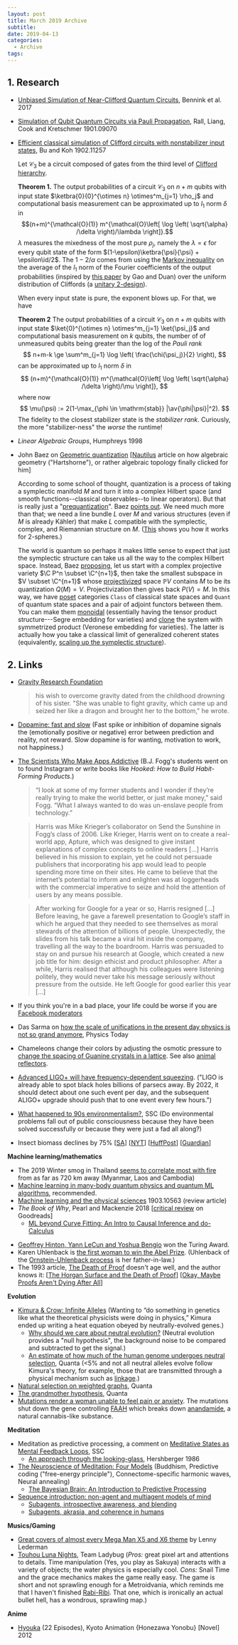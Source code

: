 ```yaml
---
layout: post
title: March 2019 Archive
subtitle:
date: 2019-04-13
categories:
  - Archive
tags:
---
```


## 1. Research

- [Unbiased Simulation of Near-Clifford Quantum Circuits](https://arxiv.org/abs/1703.00111), Bennink et al. 2017
- [Simulation of Qubit Quantum Circuits via Pauli Propagation](https://arxiv.org/abs/1901.09070), Rall, Liang, Cook and Kretschmer 1901.09070
- [Efficient classical simulation of Clifford circuits with nonstabilizer input states](http://arxiv.org/abs/1902.11257), Bu and Koh 1902.11257

  Let $\mathcal{C}_3$ be a circuit composed of gates from the third level of [Clifford hierarchy](https://arxiv.org/abs/quant-ph/9908010).

  **Theorem 1.** The output probabilities of a circuit $\mathcal{C}_3$ on $n+m$ qubits with input state $\ketbra{0}{0}^{\otimes n} \otimes^m_{j=1} \rho_j$ and computational basis measurement can be approximated up to $l_1$ norm $\delta$ in
  $$(n+m)^{\mathcal{O}(1)} m^{\mathcal{O}\left[ \log \left( \sqrt{\alpha} /\delta \right)/\lambda \right]}.$$
  $\lambda$ measures the mixedness of the most pure $\rho_j$, namely the $\lambda = \epsilon$ for every qubit state of the form $(1-\epsilon)\ketbra{\psi}{\psi} + \epsilon\id/2$. The $1-2/\alpha$ comes from using the [Markov inequality](https://en.wikipedia.org/wiki/Markov%27s_inequality) on the average of the $l_1$ norm of the Fourier coefficients of the output probabilities (inspired by [this paper](https://arxiv.org/abs/1810.03176) by Gao and Duan) over the uniform distribution of Cliffords (a [unitary 2-design](https://en.wikipedia.org/wiki/Quantum_t-design#Unitary_t-Designs)).

  When every input state is pure, the exponent blows up. For that, we have

  **Theorem 2** The output probabilities of a circuit $\mathcal{C}_3$ on $n+m$ qubits with input state $\ket{0}^{\otimes n} \otimes^m_{j=1} \ket{\psi_j}$ and computational basis measurement on $k$ qubits, the number of of unmeasured qubits being greater than the log of the *Pauli rank*
  $$ n+m-k \ge \sum^m_{j=1} \log \left( \frac{\chi(\psi_j)}{2} \right), $$
  can be approximated up to $l_1$ norm $\delta$ in $$ (n+m)^{\mathcal{O}(1)} m^{\mathcal{O}\left[ \log \left( \sqrt{\alpha} /\delta \right)/\mu \right]}, $$
  where now
  $$ \mu(\psi) := 2(1-\max_{\phi \in \mathrm{stab}} |\av{\phi|\psi}|^2). $$
  The fidelity to the closest stabilizer state is the *stabilizer rank*. Curiously, the more "stabilizer-ness" the *worse* the runtime!

- *Linear Algebraic Groups*, Humphreys 1998
<!-- *Symmetry, Representations, and Invariants*, Goodman and Wallach 2009
- *Homogeneous Spaces and Equivalent Embeddings*, Timashev 2011
- [Computing multiplicities of Lie group representations](https://arxiv.org/abs/1204.4379), Christandl, Doran and Walter 2012-->


- John Baez on [Geometric quantization](https://johncarlosbaez.wordpress.com/2018/12/01/geometric-quantization-part-1/) [[Nautilus](http://nautil.us/issue/69/patterns/the-math-that-takes-newton-into-the-quantum-world) article on how  algebraic geometry ("Hartshorne"), or rather algebraic topology finally clicked for him]

    According to some school of thought, quantization is a process of taking a symplectic manifold $M$ and turn it into a complex Hilbert space (and smooth functions--classical observables--to linear operators). But that is really just a "[prequantization](https://en.wikipedia.org/wiki/Geometric_quantization#Prequantization)". Baez [points out](https://johncarlosbaez.wordpress.com/2018/12/26/geometric-quantization-part-2/). We need much more than that; we need a line bundle $L$ over $M$ and various structures (even if $M$ is already Kähler) that make $L$ compatible with the symplectic, complex, and Riemannian structure on $M$. ([This](https://johncarlosbaez.wordpress.com/2018/12/30/geometric-quantization-part-5/) shows you how it works for 2-spheres.)

    The world is quantum so perhaps it makes little sense to expect that just the symplectic structure can take us all the way to the complex Hilbert space. Instead, Baez [proposing](https://en.wikipedia.org/wiki/Partially_ordered_set), let us start with a complex projective variety $\C P^n \subset \C^{n+1}$, then take the smallest subspace in $V \subset \C^{n+1}$ whose [projectivized](https://en.wikipedia.org/wiki/Projectivization) space $\mathbb{P}V$ contains $M$ to be its quantization $Q(M) = V$. Projectivization then gives back
    $P(V) = M$. In this way, we have [poset](https://en.wikipedia.org/wiki/Partially_ordered_set) categories ``Class`` of classical state spaces and ``Quant`` of quantum state spaces and a pair of adjoint functors between them. You can make them [monoidal](https://johncarlosbaez.wordpress.com/2018/12/28/geometric-quantization-part-4/) (essentially having the tensor product structure---Segre embedding for varieties) and [clone](https://johncarlosbaez.wordpress.com/2019/01/08/geometric-quantization-part-7/) the system with symmetrized product (Veronese embedding for varieties). The latter is actually how you take a classical limit of generalized coherent states (equivalently, [scaling up the symplectic structure](https://johncarlosbaez.wordpress.com/2019/01/21/geometric-quantization-part-8/)).


## 2. Links

- [Gravity Research Foundation](https://en.wikipedia.org/wiki/Gravity_Research_Foundation)


    > his wish to overcome gravity dated from the childhood drowning of his sister. "She was unable to fight gravity, which came up and seized her like a dragon and brought her to the bottom," he wrote.


- [Dopamine: fast and slow](https://medium.com/the-spike/the-crimes-against-dopamine-b82b082d5f3d) (Fast spike or inhibition of dopamine signals the (emotionally positive or negative) error between prediction and reality, not reward. Slow dopamine is for wanting, motivation to work, not happiness.)
- [The Scientists Who Make Apps Addictive](https://www.1843magazine.com/features/the-scientists-who-make-apps-addictive) (B.J. Fogg's students went on to found Instagram or write books like *Hooked: How to Build Habit-Forming Products*.)


    > “I look at some of my former students and I wonder if they’re really trying to make the world better, or just make money,” said Fogg. “What I always wanted to do was un-enslave people from technology.”

    > Harris was Mike Krieger’s collaborator on Send the Sunshine in Fogg’s class of 2006. Like Krieger, Harris went on to create a real-world app, Apture, which was designed to give instant explanations of complex concepts to online readers [...] Harris believed in his mission to explain, yet he could not persuade publishers that incorporating his app would lead to people spending more time on their sites. He came to believe that the internet’s potential to inform and enlighten was at loggerheads with the commercial imperative to seize and hold the attention of users by any means possible.

    > After working for Google for a year or so, Harris resigned [...] Before leaving, he gave a farewell presentation to Google’s staff in which he argued that they needed to see themselves as moral stewards of the attention of billions of people. Unexpectedly, the slides from his talk became a viral hit inside the company, travelling all the way to the boardroom. Harris was persuaded to stay on and pursue his research at Goo­gle, which created a new job title for him: design ethicist and product philosopher. After a while, Harris realised that although his colleagues were listening politely, they would never take his message seriously without pressure from the outside. He left Google for good earlier this year [...]


- If you think you're in a bad place, your life could be worse if you are [Facebook moderators](https://www.theverge.com/2019/2/25/18229714/cognizant-facebook-content-moderator-interviews-trauma-working-conditions-arizona)
- Das Sarma on [how the scale of unifications in the present day physics is not so grand anymore](https://physicstoday.scitation.org/doi/10.1063/PT.3.4153), Physics Today
- Chameleons change their colors by adjusting the osmotic pressure to [change the spacing of Guanine crystals in a lattice](https://www.nature.com/articles/ncomms7368). See also [animal reflectors](https://en.wikipedia.org/wiki/Animal_reflectors).
- [Advanced LIGO+ will have frequency-dependent squeezing](https://www.nature.com/articles/d41586-019-00573-4). ("LIGO is already able to spot black holes billions of parsecs away. By 2022, it should detect about one such event per day, and the subsequent ALIGO+ upgrade should push that to one event every few hours.")
- [What happened to 90s environmentalism?](https://slatestarcodex.com/2019/01/01/what-happened-to-90s-environmentalism/), SSC (Do environmental problems fall out of public consciousness because they have been solved successfully or because they were just a fad all along?)
- Insect biomass declines by 75% [[SA](https://www.scientificamerican.com/article/insect-ldquo-armageddon-rdquo-5-crucial-questions-answered/)] [[NYT](https://www.nytimes.com/2018/11/27/magazine/insect-apocalypse.html)] [[HuffPost](https://www.huffpost.com/entry/nature-destruction-climate-change-world-biodiversity_n_5c49e78ce4b06ba6d3bb2d44?utm_source=politics_fb&utm_campaign=hp_fb_pages&utm_medium=facebook&section=politics&ncid=fcbklnkushpmg00000013)] [[Guardian](https://www.theguardian.com/environment/2019/jan/15/insect-collapse-we-are-destroying-our-life-support-systems)]
<!--    - [Global insect declines: Why aren't we all dead yet?](https://www.lesswrong.com/posts/KwB9jA9FrsNczWr5F/global-insect-declines-why-aren-t-we-all-dead-yet) -->

**Machine learning/mathematics**

- The 2019 Winter smog in Thailand [seems to correlate most with fire](https://towardsdatascience.com/identifying-the-sources-of-winter-air-pollution-in-bangkok-part-ii-72539f9b767a) from as far as 720 km away (Myanmar, Laos and Cambodia)
- [Machine learning in many-body quantum physics and quantum ML algorithms](https://physicstoday.scitation.org/doi/10.1063/PT.3.4164), recommended.
- [Machine learning and the physical sciences](https://arxiv.org/abs/1903.10563) 1903.10563 (review article)
- *The Book of Why*, Pearl and Mackenzie 2018 [[critical review](https://www.goodreads.com/review/show/2483026514?book_show_action=true&from_review_page=1) on Goodreads]
    - [ML beyond Curve Fitting: An Intro to Causal Inference and do-Calculus](https://www.inference.vc/untitled/)
<!--    - [Why am I only a half-Bayesian](http://ftp.cs.ucla.edu/pub/stat_ser/r284-reprint.pdf), Pearl 2001
        - [The Seven Tools of Causal Inference with Reflections on Machine Learning](http://ftp.cs.ucla.edu/pub/stat_ser/r481.pdf), Pearl 2018-->
- [Geoffrey Hinton, Yann LeCun and Yoshua Bengio](https://www.nytimes.com/2019/03/27/technology/turing-award-ai.html) won the Turing Award.
- Karen Uhlenback is [the first woman to win the Abel Prize](https://www.quantamagazine.org/karen-uhlenbeck-uniter-of-geometry-and-analysis-wins-abel-prize-20190319/). (Uhlenback of the [Ornstein-Uhlenback process](https://en.wikipedia.org/wiki/Ornstein%E2%80%93Uhlenbeck_process) is her father-in-law.)
- The 1993 article, [The Death of Proof](https://www.math.uh.edu/~tomforde/Articles/DeathOfProof.pdf) doesn't age well, and the author knows it: [[The Horgan Surface and the Death of Proof](https://blogs.scientificamerican.com/cross-check/the-horgan-surface-and-the-death-of-proof/)] [[Okay, Maybe Proofs Aren't Dying After All](https://blogs.scientificamerican.com/cross-check/okay-maybe-proofs-arent-dying-after-all/)]



**Evolution**

- [Kimura & Crow: Infinite Alleles](http://genestogenomes.org/kimura-crow-infinite-alleles/) (Wanting to “do something in genetics like what the theoretical physicists were doing in physics,” Kimura ended up writing a heat equation obeyed by neutrally-evolved genes.)
    - [Why should we care about neutral evolution?](https://www.nature.com/scitable/topicpage/neutral-theory-the-null-hypothesis-of-molecular-839) (Neutral evolution provides a "null hypothesis", the background noise to be compared and subtracted to get the signal.)
    - [An estimate of how much of the human genome undergoes neutral selection](https://www.quantamagazine.org/neutral-theory-of-evolution-challenged-by-evidence-for-dna-selection-20181108/), Quanta (<5% and not all neutral alleles evolve follow Kimura's theory, for example, those that are transmitted through a physical mechanism such as [linkage](https://en.wikipedia.org/wiki/Genetic_linkage).)
- [Natural selection on weighted graphs](https://www.quantamagazine.org/mathematics-shows-how-to-ensure-evolution-20180626/), Quanta
- [The grandmother hypothesis](https://www.quantamagazine.org/the-evolutionary-math-puzzle-20180815/), Quanta
- [Mutations render a woman unable to feel pain or anxiety](https://www.theguardian.com/science/2019/mar/28/scientists-find-genetic-mutation-that-makes-woman-feel-no-pain). The mutations shut down the gene controlling [FAAH](https://en.wikipedia.org/wiki/Fatty_acid_amide_hydrolase) which breaks down [anandamide](https://en.wikipedia.org/wiki/Anandamide), a natural cannabis-like substance.


**Meditation**

- Meditation as predictive processing, a comment on [Meditative States as Mental Feedback Loops](https://slatestarcodex.com/2017/09/20/meditative-states-as-mental-feedback-loops/#comment-549013), SSC
    - [An approach through the looking-glass](https://link.springer.com/article/10.3758/BF03200092), Hershberger 1986
- [The Neuroscience of Meditation: Four Models](http://opentheory.net/2018/12/the-neuroscience-of-meditation/) (Buddhism, Predictive coding ("free-energy principle"), Connectome-specific harmonic waves, Neural annealing)
    - [The Bayesian Brain: An Introduction to Predictive Processing](https://www.mindcoolness.com/blog/bayesian-brain-predictive-processing/)
- [Sequence introduction: non-agent and multiagent models of mind](https://www.lesswrong.com/posts/M4w2rdYgCKctbADMn/sequence-introduction-non-agent-and-multiagent-models-of)
    - [Subagents, introspective awareness, and blending](https://www.lesswrong.com/posts/AhcEaqWYpa2NieNsK/subagents-introspective-awareness-and-blending)
    - [Subagents, akrasia, and coherence in humans](https://www.lesswrong.com/s/ZbmRyDN8TCpBTZSip/p/oJwJzeZ6ar2Hr7KAX)

**Musics/Gaming**

- [Great covers of almost every Mega Man X5 and X6 theme](https://www.youtube.com/playlist?list=PLj3Mg9WXbXd9MeOuI15OCw4xMvK4BKlIS) by Lenny Lederman
- [Touhou Luna Nights](https://store.steampowered.com/app/851100/Touhou_Luna_Nights/), Team Ladybug (*Pros:* great pixel art and attentions to details. Time manipulation (Yes, you play as Sakuya) interacts with a variety of objects; the water physics is especially cool. *Cons:* Snail Time and the grace mechanics makes the game really easy. The game is short and not sprawling enough for a Metroidvania, which reminds me that I haven't finished [Rabi-Ribi](https://store.steampowered.com/app/400910/RabiRibi/). That one, which is ironically an actual bullet hell, has a wondrous, sprawling map.)

**Anime**

- [Hyouka](https://myanimelist.net/anime/12189/Hyouka) (22 Episodes), Kyoto Animation {Honezawa Yonobu} [Novel] 2012
<!-- [Mob Psycho 100 II](https://myanimelist.net/anime/37510/Mob_Psycho_100_II) (13 Episodes), Bones {ONE} [Webmanga] 2019 (Technically the last episode aired on April 1st, but whatever.)

  Both are excellent coming-of-age stories. -->
